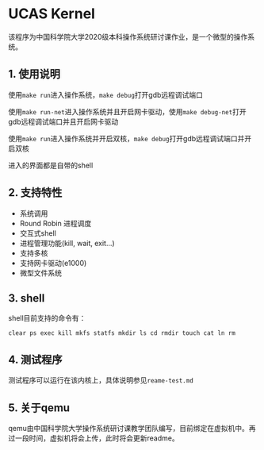 # UCAS Kernel

该程序为中国科学院大学2020级本科操作系统研讨课作业，是一个微型的操作系统。

## 1. 使用说明

使用`make run`进入操作系统，`make debug`打开gdb远程调试端口

使用`make run-net`进入操作系统并且开启网卡驱动，使用`make debug-net`打开gdb远程调试端口并且开启网卡驱动

使用`make run`进入操作系统并开启双核，`make debug`打开gdb远程调试端口并开启双核

进入的界面都是自带的shell

## 2. 支持特性

* 系统调用
* Round Robin 进程调度
* 交互式shell
* 进程管理功能(kill, wait, exit...)
* 支持多核
* 支持网卡驱动(e1000)
* 微型文件系统

## 3. shell

shell目前支持的命令有：

```
clear ps exec kill mkfs statfs mkdir ls cd rmdir touch cat ln rm
```

## 4. 测试程序

测试程序可以运行在该内核上，具体说明参见`reame-test.md`

## 5.  关于qemu

qemu由中国科学院大学操作系统研讨课教学团队编写，目前绑定在虚拟机中。再过一段时间，虚拟机将会上传，此时将会更新readme。